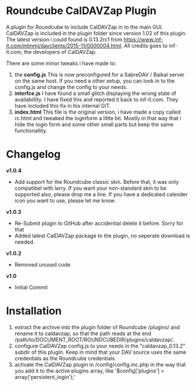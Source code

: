# Roundcube CalDAVZap Plugin
A plugin for Roundcube to include CalDAVZap in to the main GUI. CalDAVZap is included in the plugin folder since version 1.02 of this plugin. The latest version i could found is 0.13.2rc1 from https://www.inf-it.com/mlmmj/davclients/2015-11/0000004.html. All credits goes to inf-it.com, the developers of CalDAVZap.

There are some minor tweaks i have made to: 
1. the **config.js** This is now preconfigured for a SabreDAV / Baikal server on the same host. If you need a other setup, you can look in to the config.js and change the config to your needs.
2. **interfce.js** I have found a small glitch displaying the wrong state of availabillity. I have fixed this and reported it back to inf-it.com. They have included this fix in his internal GIT.
3. **index.html** This file is the original version, i have made a copy called rc.html and tweaked the loginform a little bit. Mostly in that way that i hide the login form and some other small parts but keep the same functionallity.

# Changelog
**v1.0.4**
  - Add support for the Roundcube classic skin. Before that, it was only compatibel with larry. If you want your non-standard skin to be supported also, please drop me a line. If you have a dedicated calender icon you want to use, please let me know.

**v1.0.3**
  - Re-Submit plugin to GitHub after accidential delete it before. Sorry for that
  - Added latest CalDAVZap package to the plugin, no seperate download is needed.

**v1.0.2**
- Removed unused code

**v1.0**
- Initial Commit

# Installation
1. extract the archive into the plugin folder of Roundcube <roundcube>/plugins/ and rename it to caldavzap, so that the path reads at the end /path/to/DOCUMENT_ROOT/ROUNDCUBEDIR/plugins/caldavzap/.
2. configure CalDAVZap config.js to your needs in the "caldavzap_0.13.2" subdir of this plugin. Keep in mind that your DAV source uses the same credentials as the Roundcube credentials
3. activate the CalDAVZap plugin in <roundcube>/config/config.inc.php in the way that you add it to the active plugins array, like '$config['plugins'] = array('persistent_login');'
